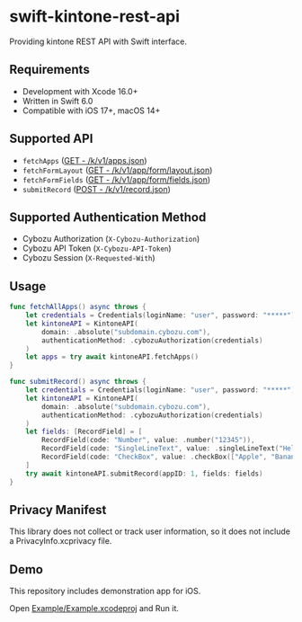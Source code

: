 # swift-kintone-rest-api

Providing kintone REST API with Swift interface.

## Requirements

- Development with Xcode 16.0+
- Written in Swift 6.0
- Compatible with iOS 17+, macOS 14+

## Supported API

- `fetchApps` ([GET - /k/v1/apps.json](https://cybozu.dev/ja/kintone/docs/rest-api/apps/get-apps/))
- `fetchFormLayout` ([GET - /k/v1/app/form/layout.json](https://cybozu.dev/ja/kintone/docs/rest-api/apps/form/get-form-layout/))
- `fetchFormFields` ([GET - /k/v1/app/form/fields.json](https://cybozu.dev/ja/kintone/docs/rest-api/apps/form/get-form-fields/))
- `submitRecord` ([POST - /k/v1/record.json](https://cybozu.dev/ja/kintone/docs/rest-api/records/add-record/))

## Supported Authentication Method

- Cybozu Authorization (`X-Cybozu-Authorization`)
- Cybozu API Token (`X-Cybozu-API-Token`)
- Cybozu Session (`X-Requested-With`)

## Usage

```swift
func fetchAllApps() async throws {
    let credentials = Credentials(loginName: "user", password: "*****")
    let kintoneAPI = KintoneAPI(
        domain: .absolute("subdomain.cybozu.com"),
        authenticationMethod: .cybozuAuthorization(credentials)
    )
    let apps = try await kintoneAPI.fetchApps()
}

func submitRecord() async throws {
    let credentials = Credentials(loginName: "user", password: "*****")
    let kintoneAPI = KintoneAPI(
        domain: .absolute("subdomain.cybozu.com"),
        authenticationMethod: .cybozuAuthorization(credentials)
    )
    let fields: [RecordField] = [
        RecordField(code: "Number", value: .number("12345")),
        RecordField(code: "SingleLineText", value: .singleLineText("Hello World!")),
        RecordField(code: "CheckBox", value: .checkBox(["Apple", "Banana"])),
    ]
    try await kintoneAPI.submitRecord(appID: 1, fields: fields)
}
```

## Privacy Manifest

This library does not collect or track user information, so it does not include a PrivacyInfo.xcprivacy file.

## Demo

This repository includes demonstration app for iOS.

Open [Example/Example.xcodeproj](/Example/Example.xcodeproj) and Run it.
